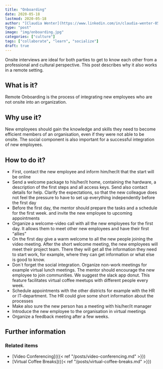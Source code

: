 ```yaml
---
title: "Onboarding"
date: 2020-05-18
lastmod: 2020-05-18
author: "[Claudia Wenter](https://www.linkedin.com/in/claudia-wenter-059306139/)"
type: "post"
image: "img/onboarding.jpg"
categories: ["culture"]
tags: ["collaborate", "learn", "socialize"]
draft: true
---
```


Onsite interviews are ideal for both parties to get to know each other from a professional and cultural perspective. This post describes why it also works in a remote setting.

<!--more-->

## What is it?

Remote Onboarding is the process of integrating new employees who are not onsite into an
organization.

## Why use it?

New employees should gain the knowledge and skills they need to become efficient members of an
organisation, even if they were not able to be onsite. The social component is also important for a
successful integration of new employees.

## How to do it?

* First, contact the new employee and inform him/her/it that the start will be online
* Send a welcome package to his/her/it home, containing the hardware, a description of the
first steps and all access keys. Send also contact details for help. Clarify the expectations, so
that the new colleague does not feel the pressure to have to set up everything
independently before the first day
* Before the first day, the mentor should prepare the tasks and a schedule for the first week.
and invite the new employee to upcoming appointments
* Organize a welcome-video call with all the new employees for the first day. It allows them
to meet other new employees and have their first “allies”
* On the first day give a warm welcome to all the new people joining the video meeting.
After the short welcome meeting, the new employees will meet their project team. There
they will get all the information they need to start work, for example, where they can get
information or what else is good to know.
* Don`t forget the social integration. Organize non-work meetings for example virtual lunch
meetings. The mentor should encourage the new employee to join communities. We
suggest the slack app donut. This feature facilitates virtual coffee meetups with different
people every week.
* Schedule appointments with the other districts for example with the HR or IT-department.
The HR could give some short information about the processes
* Make also sure the new person has a meeting with his/her/it manager
* Introduce the new employee to the organisation in virtual meetings
* Organize a feedback meeting after a few weeks.

## Further information

### Related items

* [Video Conferencing]({{< ref "/posts/video-conferencing.md" >}})
* [Virtual Coffee Breaks]({{< ref "/posts/virtual-coffee-breaks.md" >}})
